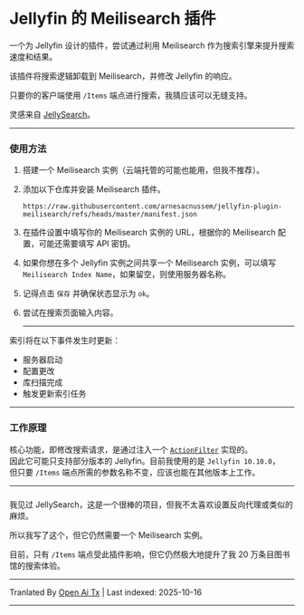 # Jellyfin 的 Meilisearch 插件

一个为 Jellyfin 设计的插件，尝试通过利用 Meilisearch 作为搜索引擎来提升搜索速度和结果。

该插件将搜索逻辑卸载到 Meilisearch，并修改 Jellyfin 的响应。

只要你的客户端使用 `/Items` 端点进行搜索，我猜应该可以无缝支持。

灵感来自 [JellySearch](https://gitlab.com/DomiStyle/jellysearch)。

---

### 使用方法

1. 搭建一个 Meilisearch 实例（云端托管的可能也能用，但我不推荐）。
2. 添加以下仓库并安装 Meilisearch 插件。
    ```
    https://raw.githubusercontent.com/arnesacnussem/jellyfin-plugin-meilisearch/refs/heads/master/manifest.json
    ```
3. 在插件设置中填写你的 Meilisearch 实例的 URL，根据你的 Meilisearch 配置，可能还需要填写 API 密钥。  
4. 如果你想在多个 Jellyfin 实例之间共享一个 Meilisearch 实例，可以填写 `Meilisearch Index Name`，如果留空，则使用服务器名称。  
5. 记得点击 `保存` 并确保状态显示为 `ok`。  
6. 尝试在搜索页面输入内容。  

    ---  

索引将在以下事件发生时更新：  
- 服务器启动  
- 配置更改  
- 库扫描完成  
- 触发更新索引任务  

---  

### 工作原理  

核心功能，即修改搜索请求，是通过注入一个 [`ActionFilter`](https://learn.microsoft.com/en-us/aspnet/core/mvc/controllers/filters?view=aspnetcore-8.0#action-filters) 实现的。  
因此它可能只支持部分版本的 Jellyfin。目前我使用的是 `Jellyfin 10.10.0`，  
但只要 `/Items` 端点所需的参数名称不变，应该也能在其他版本上工作。  

---  
###  

我见过 JellySearch，这是一个很棒的项目，但我不太喜欢设置反向代理或类似的麻烦。  

所以我写了这个，但它仍然需要一个 Meilisearch 实例。  

目前，只有 `/Items` 端点受此插件影响，但它仍然极大地提升了我 20 万条目图书馆的搜索体验。



---

Tranlated By [Open Ai Tx](https://github.com/OpenAiTx/OpenAiTx) | Last indexed: 2025-10-16

---